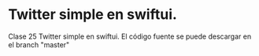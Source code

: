# Twitter simple en swiftui.
Clase 25 Twitter simple en swiftui. El código fuente se puede descargar en el branch "master"
